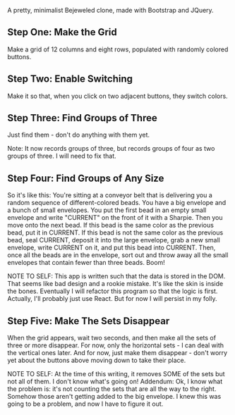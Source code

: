 A pretty, minimalist Bejeweled clone, made with Bootstrap and JQuery.

## Step One: Make the Grid

Make a grid of 12 columns and eight rows, populated with randomly colored buttons.

## Step Two: Enable Switching

Make it so that, when you click on two adjacent buttons, they switch colors.

## Step Three: Find Groups of Three

Just find them - don't do anything with them yet.

Note: It now records groups of three, but records groups of four as two groups of three. I will need to fix that.

## Step Four: Find Groups of Any Size

So it's like this: You're sitting at a conveyor belt that is delivering you a random sequence of different-colored beads. You have a big envelope and a bunch of small envelopes. You put the first bead in an empty small envelope and write "CURRENT" on the front of it with a Sharpie. Then you move onto the next bead. If this bead is the same color as the previous bead, put it in CURRENT. If this bead is not the same color as the previous bead, seal CURRENT, deposit it into the large envelope, grab a new small envelope, write CURRENT on it, and put this bead into CURRENT. Then, once all the beads are in the envelope, sort out and throw away all the small envelopes that contain fewer than three beads. Boom!

NOTE TO SELF: This app is written such that the data is stored in the DOM. That seems like bad design and a rookie mistake. It's like the skin is inside the bones. Eventually I will refactor this program so that the logic is first. Actually, I'll probably just use React. But for now I will persist in my folly.

## Step Five: Make The Sets Disappear

When the grid appears, wait two seconds, and then make all the sets of three or more disappear. For now, only the horizontal sets - I can deal with the vertical ones later. And for now, just make them disappear - don't worry yet about the buttons above moving down to take their place.

NOTE TO SELF: At the time of this writing, it removes SOME of the sets but not all of them. I don't know what's going on!
Addendum: Ok, I know what the problem is: it's not counting the sets that are all the way to the right. Somehow those aren't getting added to the big envelope. I knew this was going to be a problem, and now I have to figure it out.